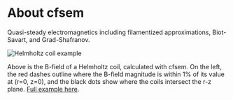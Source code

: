 # About cfsem

Quasi-steady electromagnetics including filamentized approximations, Biot-Savart, and Grad-Shafranov.

![Helmholtz coil example](python/example_outputs/helmholtz.png)

Above is the B-field of a Helmholtz coil, calculated with cfsem.
On the left, the red dashes outline where the B-field magnitude is within 1% of its value at (r=0, z=0), and the black dots show where the coils intersect the r-z plane.
[Full example here](python/examples.md#helmholtz-coil-pair).
